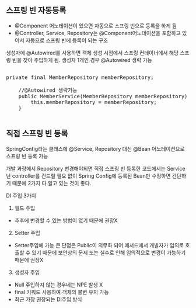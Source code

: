 ## 스프링 빈 자동등록
+ @Component 어노테이션이 있으면 자동으로 스프링 빈으로 등록을 하게 됨
+ @Controller, Service, Repository는 @Component어노테이션을 포함하고 있어서 자동으로 스프링 빈에 등록이 되는 구조

생성자에 @Autowired를 사용하면 객체 생성 시점에서 스프링 컨테이너에서 해당 스프링 빈을 찾아 주입하게 됨.
생성자 1개인 경우 @Autowired 생략 가능
<pre>

private final MemberRepository memberRepository;

    //@Autowired 생략가능
    public MemberService(MemberRepository memberRepository) {
        this.memberRepository = memberRepository;
    }

</pre>

## 직접 스프링 빈 등록
SpringConfig라는 클래스에 @Service, Repository 대신 @Bean 어노테이션으로 스프링 빈 등록 가능 

개발 과정에서 Repository 변경해야되면 직접 스프링 빈 등록한 코드에서는 Service난 controller를 건드릴 필요 없이 Spring Config에 등록된 Bean만 수정하면 간단하기 때문에 2가지
다 알고 있는 것이 좋다.


DI 주입 3가지

1. 필드 주입
 - 추후에 변경할 수 있는 방법이 없기 때문에 권장X
2. Setter 주입
 - Setter주입에 가능 큰 단점은 Public이 의무화 되어 메서드에서 개발자가 임의로 호출할 수 있기 때문에 보안상의 문제 또는 실수로 인해 임의적으로 변경이 가능하기 때문에 권장X
3. 생성자 주입
 - Null 주입하지 않는 경우네는 NPE 발생 X
 - final 키워드 사용하여 객체의 불변 유지 가능
 - 최근 가장 권장되는 DI주입 방식
